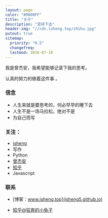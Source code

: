 ```yaml
---
layout: page
color: "#0000FF"
title: "关于"
description: "坚持下去"
header-img: "//cdn.isheng.top/zhihu.jpg"
putout: true
sitemap:
  priority: "0.5"
  changefreq:
  lastmod: 2016-07-16
---
```


我是曾杰安，我希望能够记录下我的思考。

认真的努力的做着这件事 。

### 信念


- 人生来就是要思考的，何必早早的睡下去
- 人生不是一场马拉松，绝对不是
- 为自己而写


### 关注：


- [isheng](http://www.github.com/isheng5)
- 写作
- Python
- [曾杰安](http://isheng5.github.io)
- [知乎](https://www.zhihu.com/people/isheng5)
- Javascript


### 联系

- [博客：www.isheng.top](isheng5.github.io)

- [知乎@狂奔的小兔子](http://www.zhihu.com/people/isheng5)

